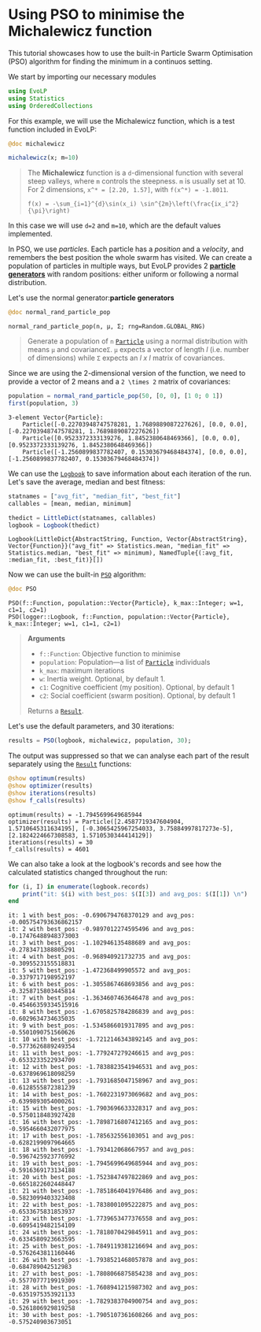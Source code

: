 # Using PSO to minimise the Michalewicz function

This tutorial showcases how to use the built-in Particle Swarm Optimisation (PSO) algorithm for finding the minimum in a continuos setting.

We start by importing our necessary modules

```julia
using EvoLP
using Statistics
using OrderedCollections
```

For this example, we will use the Michalewicz function, which is a test function included in EvoLP:

```julia
@doc michalewicz
```

```julia
michalewicz(x; m=10)
```

> The **Michalewicz** function is a `d`-dimensional function with several steep valleys, where `m` controls the steepness. `m` is usually set at 10. For 2 dimensions, ``x^* = [2.20, 1.57]``, with ``f(x^*) = -1.8011``.
>
> ``f(x) = -\sum_{i=1}^{d}\sin(x_i) \sin^{2m}\left(\frac{ix_i^2}{\pi}\right)``

In this case we will use `d=2` and `m=10`, which are the default values implemented.

In PSO, we use *particles*. Each particle has a *position* and a *velocity*, and remembers the best position the whole swarm has visited. We can create a population of particles in multiple ways, but EvoLP provides 2 [**particle generators**](../man/generators.md) with random positions: either uniform or following a normal distribution.

Let's use the normal generator:**particle generators**

```julia
@doc normal_rand_particle_pop
```

```text
normal_rand_particle_pop(n, μ, Σ; rng=Random.GLOBAL_RNG)
```

> Generate a population of `n` [`Particle`](@ref) using a normal distribution with means `μ` and covariance`Σ`.
> `μ` expects a vector of length *l* (i.e. number of dimensions) while `Σ` expects an *l x l* matrix of covariances.

Since we are using the 2-dimensional version of the function, we need to provide a vector of 2 means and a `2 \times 2` matrix of covariances:

```julia
population = normal_rand_particle_pop(50, [0, 0], [1 0; 0 1])
first(population, 3)
```

```text
3-element Vector{Particle}:
    Particle([-0.22703948747578281, 1.7689889087227626], [0.0, 0.0], [-0.22703948747578281, 1.7689889087227626])
    Particle([0.9523372333139276, 1.8452380648469366], [0.0, 0.0], [0.9523372333139276, 1.8452380648469366])
    Particle([-1.2560899837782407, 0.15303679468484374], [0.0, 0.0], [-1.2560899837782407, 0.15303679468484374])
```

We can use the [`Logbook`](@ref) to save information about each iteration of the run. Let's save the average, median and best fitness:

```julia
statnames = ["avg_fit", "median_fit", "best_fit"]
callables = [mean, median, minimum]

thedict = LittleDict(statnames, callables)
logbook = Logbook(thedict)
```

```text
Logbook(LittleDict{AbstractString, Function, Vector{AbstractString}, Vector{Function}}("avg_fit" => Statistics.mean, "median_fit" => Statistics.median, "best_fit" => minimum), NamedTuple{(:avg_fit, :median_fit, :best_fit)}[])
```

Now we can use the built-in [`PSO`](@ref) algorithm:

```julia
@doc PSO
```

```text
PSO(f::Function, population::Vector{Particle}, k_max::Integer; w=1, c1=1, c2=1)
PSO(logger::Logbook, f::Function, population::Vector{Particle}, k_max::Integer; w=1, c1=1, c2=1)
```

> **Arguments**
>
> - `f::Function`: Objective function to minimise
> - `population`: Population—a list of [`Particle`](@ref) individuals
> - `k_max`: maximum iterations
> - `w`: Inertia weight. Optional, by default 1.
> - `c1`: Cognitive coefficient (my position). Optional, by default 1
> - `c2`: Social coefficient (swarm position). Optional, by default 1
>
> Returns a [`Result`](@ref).

Let's use the default parameters, and 30 iterations:

```julia
results = PSO(logbook, michalewicz, population, 30);
```

The output was suppressed so that we can analyse each part of the result separately using the [`Result`](@ref) functions:

```julia
@show optimum(results)
@show optimizer(results)
@show iterations(results)
@show f_calls(results)
```

```text
optimum(results) = -1.7945699649685944
optimizer(results) = Particle([2.4587719347604904, 1.5710645311634195], [-0.3065425967254033, 3.75884997817273e-5], [2.1824224667308583, 1.5710530344414129])
iterations(results) = 30
f_calls(results) = 4601
```

We can also take a look at the logbook's records and see how the calculated statistics changed throughout the run:

```julia
for (i, I) in enumerate(logbook.records)
    print("it: $(i) with best_pos: $(I[3]) and avg_pos: $(I[1]) \n")
end
```

```text
it: 1 with best_pos: -0.6906794768370129 and avg_pos: -0.005754793636862157 
it: 2 with best_pos: -0.9897012274595496 and avg_pos: -0.17476488948373003 
it: 3 with best_pos: -1.102946135488689 and avg_pos: -0.2783471388805291 
it: 4 with best_pos: -0.968940921732735 and avg_pos: -0.3095523155518831 
it: 5 with best_pos: -1.472368499905572 and avg_pos: -0.3379717198952197 
it: 6 with best_pos: -1.3055867468693856 and avg_pos: -0.3258715803445814 
it: 7 with best_pos: -1.3634607463646478 and avg_pos: -0.45466359334515916 
it: 8 with best_pos: -1.6705825784286839 and avg_pos: -0.6029634734635035 
it: 9 with best_pos: -1.5345866019317895 and avg_pos: -0.5501090751560626 
it: 10 with best_pos: -1.7212146343892145 and avg_pos: -0.5773626889249354 
it: 11 with best_pos: -1.779247279246615 and avg_pos: -0.6533233522934709 
it: 12 with best_pos: -1.7838823541946531 and avg_pos: -0.6378969618098259 
it: 13 with best_pos: -1.7931685047158967 and avg_pos: -0.6128555872381239 
it: 14 with best_pos: -1.7602231973069682 and avg_pos: -0.6399893054000261 
it: 15 with best_pos: -1.7903696633328317 and avg_pos: -0.5750118483927428 
it: 16 with best_pos: -1.7898716807412165 and avg_pos: -0.5954660432077975 
it: 17 with best_pos: -1.785632556103051 and avg_pos: -0.6282199097964665 
it: 18 with best_pos: -1.793412068667957 and avg_pos: -0.5967425923776992 
it: 19 with best_pos: -1.7945699649685944 and avg_pos: -0.5916369173134188 
it: 20 with best_pos: -1.7523847497822869 and avg_pos: -0.6651822602448447 
it: 21 with best_pos: -1.7851864041976486 and avg_pos: -0.5823099403323408 
it: 22 with best_pos: -1.7838001095222875 and avg_pos: -0.6533675831853937 
it: 23 with best_pos: -1.7739653477376558 and avg_pos: -0.6095419482154109 
it: 24 with best_pos: -1.7818070429845911 and avg_pos: -0.6334580923663595 
it: 25 with best_pos: -1.7849119381216694 and avg_pos: -0.5762643811160446 
it: 26 with best_pos: -1.7938521468057878 and avg_pos: -0.684789042512983 
it: 27 with best_pos: -1.7808066875854238 and avg_pos: -0.5577077719919309 
it: 28 with best_pos: -1.7608941215987302 and avg_pos: -0.6351975353921133 
it: 29 with best_pos: -1.7829383704900754 and avg_pos: -0.5261806929819258 
it: 30 with best_pos: -1.7905107361608266 and avg_pos: -0.575240903673051
```
